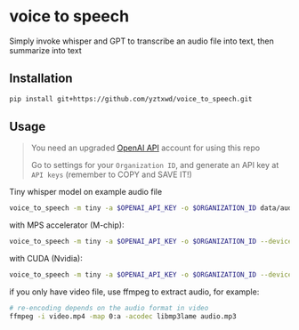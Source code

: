 # voice to speech

Simply invoke whisper and GPT to transcribe an audio file into text, then summarize into text

## Installation

```bash
pip install git+https://github.com/yztxwd/voice_to_speech.git
```

## Usage

> You need an upgraded [OpenAI API](https://platform.openai.com/) account for using this repo
> 
> Go to settings for your `Organization ID`, and generate an API key at `API keys` (remember to COPY and SAVE IT!)

Tiny whisper model on example audio file

```bash
voice_to_speech -m tiny -a $OPENAI_API_KEY -o $ORGANIZATION_ID data/audio.mp3
```

with MPS accelerator (M-chip):

```bash
voice_to_speech -m tiny -a $OPENAI_API_KEY -o $ORGANIZATION_ID --device mps data/audio.mp3 
```

with CUDA (Nvidia):

```bash
voice_to_speech -m tiny -a $OPENAI_API_KEY -o $ORGANIZATION_ID --device cuda:0 data/audio.mp3 
```

if you only have video file, use ffmpeg to extract audio, for example:
```bash
# re-encoding depends on the audio format in video
ffmpeg -i video.mp4 -map 0:a -acodec libmp3lame audio.mp3
```
